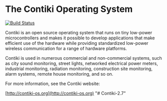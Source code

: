 The Contiki Operating System
============================

[![Build Status](https://secure.travis-ci.org/contiki-os/contiki.png)](http://travis-ci.org/contiki-os/contiki)

Contiki is an open source operating system that runs on tiny low-power
microcontrollers and makes it possible to develop applications that
make efficient use of the hardware while providing standardized
low-power wireless communication for a range of hardware platforms.

Contiki is used in numerous commercial and non-commercial systems,
such as city sound monitoring, street lights, networked electrical
power meters, industrial monitoring, radiation monitoring,
construction site monitoring, alarm systems, remote house monitoring,
and so on.

For more information, see the Contiki website:

[http://contiki-os.org](http://contiki-os.org)
"# Contiki-2.7" 
